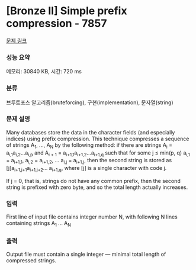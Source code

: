 # [Bronze II] Simple prefix compression - 7857 

[문제 링크](https://www.acmicpc.net/problem/7857) 

### 성능 요약

메모리: 30840 KB, 시간: 720 ms

### 분류

브루트포스 알고리즘(bruteforcing), 구현(implementation), 문자열(string)

### 문제 설명

<p>Many databases store the data in the character fields (and especially indices) using prefix compression. This technique compresses a sequence of strings A<sub>1</sub>, ..., A<sub>N</sub> by the following method: if there are strings A<sub>i</sub> = a<sub>i,1</sub>a<sub>i,2</sub>...a<sub>i,p</sub> and A<sub>i + 1</sub> = a<sub>i+1,1</sub>a<sub>i+1,2</sub>...a<sub>i+1,q</sub> such that for some j ≤ min(p, q) a<sub>i,1</sub> = a<sub>i+1,1</sub>, a<sub>i,2</sub> = a<sub>i+1,2</sub>, ... a<sub>i,j</sub> = a<sub>i+1,j</sub>, then the second string is stored as [j]a<sub>i+1,j+1</sub>a<sub>i+1,j+2</sub>... a<sub>i+1,q</sub>, where [j] is a single character with code j.</p>

<p>If j = 0, that is, strings do not have any common prefix, then the second string is prefixed with zero byte, and so the total length actually increases. </p>

### 입력 

 <p>First line of input file contains integer number N, with following N lines containing strings A<sub>1</sub> ... A<sub>N</sub></p>

### 출력 

 <p>Output file must contain a single integer — minimal total length of compressed strings. </p>

